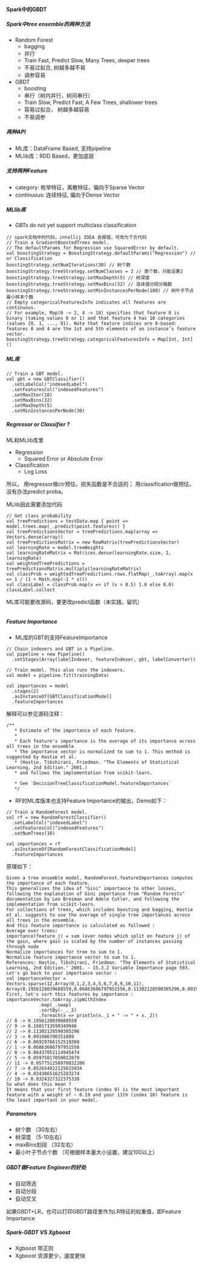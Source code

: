 
#### Spark中的GBDT

##### Spark中tree ensemble的两种方法
* Random Forest
    * bagging
    * 并行
    * Train Fast, Predict Slow, Many Trees, deeper trees
    * 不易过拟合, 树越多越不易
    * 调参容易
* GBDT
    * boosting
    * 串行（树内并行，树间串行）
    * Train Slow, Predict Fast, A Few Trees, shallower trees
    * 容易过拟合， 树越多越容易
    * 不易调参

##### 两种API
* ML库：DataFrame Based, 支持pipeline
* MLlib库：RDD Based，更加底层

##### 支持两种Feature
* category: 枚举特征，离散特征，偏向于Sparse Vector
* continuous: 连续特征, 偏向于Dense Vector

##### MLlib库
* GBTs do not yet support multiclass classification


```
// spark文档中的代码，intellij IDEA 会报错，可改为下方代码
// Train a GradientBoostedTrees model.
// The defaultParams for Regression use SquaredError by default.
val boostingStrategy = BoostingStrategy.defaultParams("Regression") // or Classification
boostingStrategy.setNumIterations(30) // 树个数
boostingStrategy.treeStrategy.setNumClasses = 2 // 类个数，只能设置2
boostingStrategy.treeStrategy.setMaxDepth(5) // 树深度
boostingStrategy.treeStrategy.setMaxBins(32) // 连续值分段分箱数
boostingStrategy.treeStrategy.setMinInstancesPerNode(100) // 树叶子节点最小样本个数
// Empty categoricalFeaturesInfo indicates all features are continuous.
// For example, Map(0 -> 2, 4 -> 10) specifies that feature 0 is binary (taking values 0 or 1) and that feature 4 has 10 categories (values {0, 1, ..., 9}). Note that feature indices are 0-based: features 0 and 4 are the 1st and 5th elements of an instance’s feature vector.
boostingStrategy.treeStrategy.categoricalFeaturesInfo = Map[Int, Int]()
```

##### ML库

```
// Train a GBT model.
val gbt = new GBTClassifier()
  .setLabelCol("indexedLabel")
  .setFeaturesCol("indexedFeatures")
  .setMaxIter(10)
  .setMaxBins(32)
  .setMaxDepth(5)
  .setMinInstancesPerNode(30)
```

##### Regressor or Classifier ?
ML和MLlib库里
* Regression
    * Squared Error or Absolute Error
* Classification
    * Log Loss

所以，
用regressor做ctr预估，损失函数是不合适的；
用classification做预估，没有办法predict proba。

MLlib因此需要添加代码
```
// Get class probability
val treePredictions = testData.map { point => model.trees.map(_.predict(point.features)) }
val treePredictionsVector = treePredictions.map(array => Vectors.dense(array))
val treePredictionsMatrix = new RowMatrix(treePredictionsVector)
val learningRate = model.treeWeights
val learningRateMatrix = Matrices.dense(learningRate.size, 1, learningRate)
val weightedTreePredictions = treePredictionsMatrix.multiply(learningRateMatrix)
val classProb = weightedTreePredictions.rows.flatMap(_.toArray).map(x => 1 / (1 + Math.exp(-1 * x)))
val classLabel = classProb.map(x => if (x > 0.5) 1.0 else 0.0)
classLabel.collect
```

ML库可能要改源码，要更改predict函数（未实践，留坑）
```

```

##### Feature Importance
* ML库的GBT的支持FeatureImportance

```
// Chain indexers and GBT in a Pipeline.
val pipeline = new Pipeline()
  .setStages(Array(labelIndexer, featureIndexer, gbt, labelConverter))

// Train model. This also runs the indexers.
val model = pipeline.fit(trainingData)

val importances = model
  .stages(2)
  .asInstanceOf[GBTClassificationModel]
  .featureImportances
```

解释可以参见源码注释：

```
/**
   * Estimate of the importance of each feature.
   *
   * Each feature's importance is the average of its importance across all trees in the ensemble
   * The importance vector is normalized to sum to 1. This method is suggested by Hastie et al.
   * (Hastie, Tibshirani, Friedman. "The Elements of Statistical Learning, 2nd Edition." 2001.)
   * and follows the implementation from scikit-learn.

   * See `DecisionTreeClassificationModel.featureImportances`
   */
```

* RF的ML库版本也支持Feature Importance的输出，Demo如下：

```
// Train a RandomForest model.
val rf = new RandomForestClassifier()
  .setLabelCol("indexedLabel")
  .setFeaturesCol("indexedFeatures")
  .setNumTrees(10)

val importances = rf
  .asInstanceOf[RandomForestClassificationModel]
  .featureImportances
```

原理如下：

```
Given a tree ensemble model, RandomForest.featureImportances computes the importance of each feature.
This generalizes the idea of "Gini" importance to other losses, following the explanation of Gini importance from "Random Forests" documentation by Leo Breiman and Adele Cutler, and following the implementation from scikit-learn.
For collections of trees, which includes boosting and bagging, Hastie et al. suggests to use the average of single tree importances across all trees in the ensemble.
And this feature importance is calculated as followed :
Average over trees:
importance(feature j) = sum (over nodes which split on feature j) of the gain, where gain is scaled by the number of instances passing through node
Normalize importances for tree to sum to 1.
Normalize feature importance vector to sum to 1.
References: Hastie, Tibshirani, Friedman. "The Elements of Statistical Learning, 2nd Edition." 2001. - 15.3.2 Variable Importance page 593.
Let's go back to your importance vector :
val importanceVector = Vectors.sparse(12,Array(0,1,2,3,4,5,6,7,8,9,10,11), Array(0.1956128039688559,0.06863606797951556,0.11302128590305296,0.091986700351889,0.03430651625283274,0.05975817050022879,0.06929766152519388,0.052654922125615934,0.06437052114945474,0.1601713590349946,0.0324327322375338,0.057751258970832206))
First, let's sort this features by importance :
importanceVector.toArray.zipWithIndex
            .map(_.swap)
            .sortBy(-_._2)
            .foreach(x => println(x._1 + " -> " + x._2))
// 0 -> 0.1956128039688559
// 9 -> 0.1601713590349946
// 2 -> 0.11302128590305296
// 3 -> 0.091986700351889
// 6 -> 0.06929766152519388
// 1 -> 0.06863606797951556
// 8 -> 0.06437052114945474
// 5 -> 0.05975817050022879
// 11 -> 0.057751258970832206
// 7 -> 0.052654922125615934
// 4 -> 0.03430651625283274
// 10 -> 0.0324327322375338
So what does this mean ?
It means that your first feature (index 0) is the most important feature with a weight of ~ 0.19 and your 11th (index 10) feature is the least important in your model.
```

##### Parameters
* 树个数 （30左右）
* 树深度 （5-10左右）
* maxBins划段 （32左右）
* 最小叶子节点个数 （可根据样本量大小设置，建议100以上）


##### GBDT做Feature Engineer的好处
* 自动筛选
* 自动分段
* 自动交叉

如果GBDT+LR，也可以打印GBDT路径里作为LR特征的权重值，即Feature Importance

##### Spark-GBDT VS Xgboost
* Xgboost 带正则
* Xgboost 资源更少，速度更快
